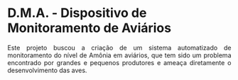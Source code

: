 # D.M.A. - Dispositivo de Monitoramento de Aviários

<p style="text-align: justify;">Este projeto buscou a criação de um sistema automatizado de monitoramento do nível
de Amônia em aviários, que tem sido um problema encontrado por grandes e
pequenos produtores e ameaça diretamente o desenvolvimento das aves.</p>
<!-- A fim de desenvolver o objetivo proposto e a resolução do problema apresentado, foi pensado
e desenvolvido um dispositivo que identifica os níveis de gases específicos como
também a temperatura e umidade do ambiente em tempo real. Para a criação do
dispositivo foi usado um microcontrolador que agirá junto a dois sensores, onde os
mesmos coletaram dados nos aviários apresentando de forma simples e
compreensível ao cliente assim como o histórico das medições por meio de um
sistema web com cadastro específico que recebe os dados diretamente dos sensores
para que o avicultor possa ter um maior controle sobre a saúde de seus animais. O
projeto se mostrou como um ótimo custo-benefício, pois é de baixo custo, o que facilita
a vida dos pequenos avicultores, e também apresentou uma excelente interação com
o sistema web, apesar de que, o sensor de gás mostrou muita instabilidade nos
resultados das medições, devido ele conseguir medir vários tipos de gases, por conta
disso faz-se necessário a tocar desse sensor para um mais avançado, onde o mesmo
trabalhe somente com leituras de amônia.</p> -->
